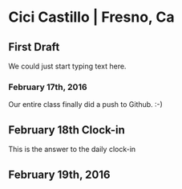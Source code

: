 # Cici Castillo | Fresno, Ca
## First Draft
<p>We could just start typing text here.</p>

### February 17th, 2016
<p>Our entire class finally did a push to Github. :-)</p>

## February 18th Clock-in
<p>This is the answer to the daily clock-in</p>

## February 19th, 2016
<p>
